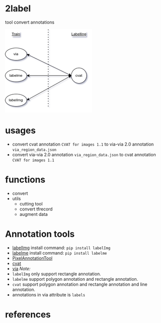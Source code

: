 # 2label
tool convert annotations

![draft](assets/diagram.png)

# usages
- convert cvat annotation `CVAT for images 1.1` to via-via 2.0 annotation `via_region_data.json`
- convert via-via 2.0 annotation `via_region_data.json` to cvat annotation `CVAT for images 1.1`

# functions
- convert
- utils
  + cutting tool
  + convert tfrecord
  + augment data 
  
# Annotation tools
- [labelImg](https://github.com/heartexlabs/labelImg) install command: `pip install labelImg`
- [labelme](https://github.com/wkentaro/labelme) install command: `pip install labelme`
- [PixelAnnotationTool](https://github.com/abreheret/PixelAnnotationTool)
- [cvat](https://github.com/opencv/cvat)
- [via](https://www.robots.ox.ac.uk/~vgg/software/via/)
*Note:*
- `labelImg` only support rectangle annotation.
- `labelme` support polygon annotation and rectangle annotation.
- `cvat` support polygon annotation and rectangle annotation and line annotation.
- annotations in via attribute is `labels`

# references